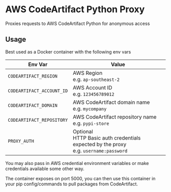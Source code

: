 # AWS CodeArtifact Python Proxy

Proxies requests to AWS CodeArtifact Python for anonymous access

## Usage

Best used as a Docker container with the following env vars

| Env Var                   | Value                                                                                     |
|---------------------------|-------------------------------------------------------------------------------------------|
| `CODEARTIFACT_REGION`     | AWS Region<br>e.g. `ap-southeast-2`                                                       |
| `CODEARTIFACT_ACCOUNT_ID` | AWS Account ID<br>e.g. `123456789012`                                                     |
| `CODEARTIFACT_DOMAIN`     | AWS CodeArtifact domain name<br>e.g. `mycompany`                                          |
| `CODEARTIFACT_REPOSITORY` | AWS CodeArtifact repository name<br>e.g. `pypi-store`                                     |
| `PROXY_AUTH`              | Optional<br>HTTP Basic auth credentials expected by the proxy<br>e.g. `username:password` |

You may also pass in AWS credential environment variables or make credentials available some other way.

The container exposes on port 5000, you can then use this container in your pip config/commands to pull packages from CodeArtifact.
